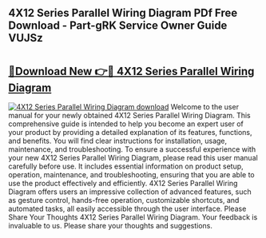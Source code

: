 ## 4X12 Series Parallel Wiring Diagram PDf Free Download - Part-gRK Service Owner Guide VUJSz

# <h2><a href="http://dfqc3a.blite.top/?on=4X12+Series+Parallel+Wiring+Diagram">🔗Download New 👉🔴 4X12 Series Parallel Wiring Diagram</a></h2>

[![4X12 Series Parallel Wiring Diagram download](https://i.imgur.com/lujVjoI.png)](http://dfqc3a.blite.top/?on=4X12+Series+Parallel+Wiring+Diagram)
Welcome to the user manual for your newly obtained 4X12 Series Parallel Wiring Diagram. This comprehensive guide is intended to help you become an expert user of your product by providing a detailed explanation of its features, functions, and benefits. You will find clear instructions for installation, usage, maintenance, and troubleshooting. To ensure a successful experience with your new 4X12 Series Parallel Wiring Diagram, please read this user manual carefully before use. It includes essential information on product setup, operation, maintenance, and troubleshooting, ensuring that you are able to use the product effectively and efficiently. 4X12 Series Parallel Wiring Diagram offers users an impressive collection of advanced features, such as gesture control, hands-free operation, customizable shortcuts, and automated tasks, all easily accessible through the user interface. Please Share Your Thoughts 4X12 Series Parallel Wiring Diagram. Your feedback is invaluable to us. Please share your thoughts and suggestions.
